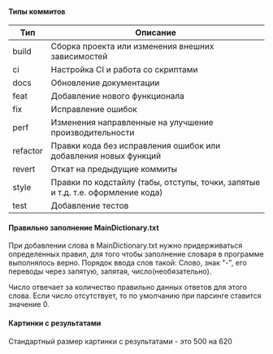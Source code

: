 #### Типы коммитов

| Тип      | Описание                                                                        |
|----------|---------------------------------------------------------------------------------|
| build    | Сборка проекта или изменения внешних зависимостей                               |
| ci       | Настройка CI и работа со скриптами                                              |
| docs     | Обновление документации                                                         |
| feat     | Добавление нового функционала                                                   |
| fix      | Исправление ошибок                                                              |
| perf     | Изменения направленные на улучшение производительности                          |
| refactor | Правки кода без исправления ошибок или добавления новых функций                 |
| revert   | Откат на предыдущие коммиты                                                     |
| style    | Правки по кодстайлу (табы, отступы, точки, запятые и т.д. т.е. оформление кода) |
| test     | Добавление тестов                                                               |

#### Правильно заполнение MainDictionary.txt

При добавлении слова в MainDictionary.txt нужно придерживаться определенных правил, для того чтобы заполнение словаря в программе выполнялось верно.
Порядок ввода слов такой:
Слово, знак "-",  его переводы через запятую, запятая, число(необязательно).

Число отвечает за количество правильно данных ответов для этого слова. Если число отсутствует, то по умолчанию при парсинге ставится значение 0.

#### Картинки с результатами

Стандартный размер картинки с результатами - это 500 на 620	

